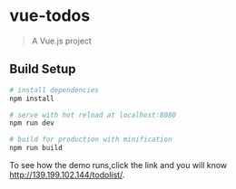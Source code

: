 # vue-todos

> A Vue.js project

## Build Setup

``` bash
# install dependencies
npm install

# serve with hot reload at localhost:8080
npm run dev

# build for production with minification
npm run build
```

To see how the demo runs,click the link and you will know http://139.199.102.144/todolist/.
